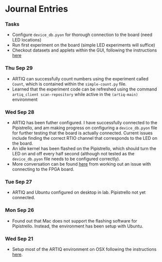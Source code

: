# Journal Entries

### Tasks

* Configure `device_db.pyon` for thorough connection to the board (need LED locations)
* Run first experiment on the board (simple LED experiments will suffice)
* Checkout datasets and applets within the GUI, following the instructions [here](https://m-labs.hk/artiq/manual-release-2/getting_started_mgmt.html#datasets)

### Thu Sep 29

* ARTIQ can successfully count numbers using the experiment called `Count`, which is contained within the `simple-count.py` file.
* Learned that the experiment code can be refreshed using the command `artiq_client scan-repository` while active in the `(artiq-main)` environment

### Wed Sep 28

* ARTIQ has been futher configured. I have successfully connected to the Pipistrello, and am making progress on configuring a `device_db.pyon` file for further testing that the board is actually connected. Current issues include finding the correct RTIO channel that corresponds to the LED on the board.
* An idle kernel has been flashed on the Pipistrello, which should turn the LED on and off every half second (although not tested as the `device_db.pyon` file needs to be configured correctly).
* More conversation can be found [here](https://github.com/m-labs/artiq/issues/568) from working out an issue with connecting to the FPGA board.

### Tue Sep 27

* ARTIQ and Ubuntu configured on desktop in lab. Pipistrello not yet connected.

### Mon Sep 26

* Found out that Mac does not support the flashing software for Pipistrello. Instead, the environment has been setup with Ubuntu.

### Wed Sep 21

* Setup most of the ARTIQ environment on OSX following the instructions [here](https://m-labs.hk/artiq/manual-release-2/installing_from_source.html#install-from-source).   
